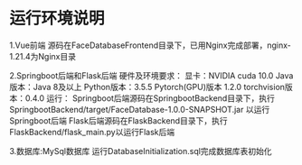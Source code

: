 # 运行环境说明 #
1.Vue前端 
源码在FaceDatabaseFrontend目录下，已用Nginx完成部署，nginx-1.21.4为Nginx目录

2.Springboot后端和Flask后端
硬件及环境要求：
显卡：NVIDIA cuda 10.0
Java版本：Java 8及以上
Python版本：3.5.5
Pytorch(GPU)版本 1.2.0
torchvision版本：0.4.0
运行：
Springboot后端源码在SpringbootBackend目录下，执行SpringbootBackend/target/FaceDatabase-1.0.0-SNAPSHOT.jar
以运行Springboot后端
Flask后端源码在FlaskBackend目录下，执行FlaskBackend/flask_main.py以运行Flask后端

3.数据库:MySql数据库
运行DatabaseInitialization.sql完成数据库表初始化